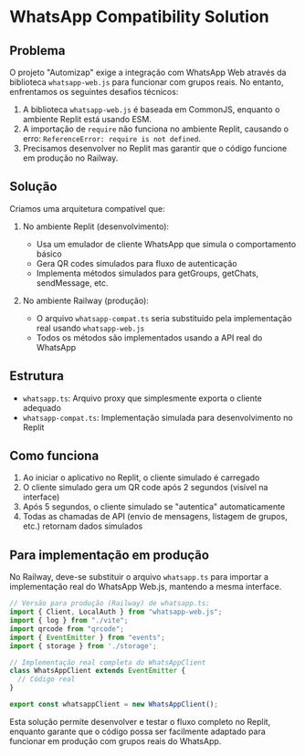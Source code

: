 # WhatsApp Compatibility Solution

## Problema
O projeto "Automizap" exige a integração com WhatsApp Web através da biblioteca `whatsapp-web.js` para funcionar com grupos reais. No entanto, enfrentamos os seguintes desafios técnicos:

1. A biblioteca `whatsapp-web.js` é baseada em CommonJS, enquanto o ambiente Replit está usando ESM.
2. A importação de `require` não funciona no ambiente Replit, causando o erro: `ReferenceError: require is not defined`.
3. Precisamos desenvolver no Replit mas garantir que o código funcione em produção no Railway.

## Solução
Criamos uma arquitetura compatível que:

1. No ambiente Replit (desenvolvimento):
   - Usa um emulador de cliente WhatsApp que simula o comportamento básico
   - Gera QR codes simulados para fluxo de autenticação
   - Implementa métodos simulados para getGroups, getChats, sendMessage, etc.

2. No ambiente Railway (produção):
   - O arquivo `whatsapp-compat.ts` seria substituído pela implementação real usando `whatsapp-web.js`
   - Todos os métodos são implementados usando a API real do WhatsApp

## Estrutura
- `whatsapp.ts`: Arquivo proxy que simplesmente exporta o cliente adequado
- `whatsapp-compat.ts`: Implementação simulada para desenvolvimento no Replit

## Como funciona
1. Ao iniciar o aplicativo no Replit, o cliente simulado é carregado
2. O cliente simulado gera um QR code após 2 segundos (visível na interface)
3. Após 5 segundos, o cliente simulado se "autentica" automaticamente
4. Todas as chamadas de API (envio de mensagens, listagem de grupos, etc.) retornam dados simulados

## Para implementação em produção
No Railway, deve-se substituir o arquivo `whatsapp.ts` para importar a implementação real do WhatsApp Web.js, mantendo a mesma interface.

```typescript
// Versão para produção (Railway) de whatsapp.ts:
import { Client, LocalAuth } from "whatsapp-web.js";
import { log } from "./vite";
import qrcode from "qrcode";
import { EventEmitter } from "events";
import { storage } from './storage';

// Implementação real completa do WhatsAppClient
class WhatsAppClient extends EventEmitter {
  // Código real
}

export const whatsappClient = new WhatsAppClient();
```

Esta solução permite desenvolver e testar o fluxo completo no Replit, enquanto garante que o código possa ser facilmente adaptado para funcionar em produção com grupos reais do WhatsApp.